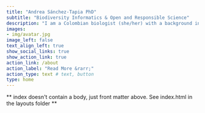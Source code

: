 ```yaml
---
title: "Andrea Sánchez-Tapia PhD"
subtitle: "Biodiversity Informatics & Open and Responsible Science"
description: "I am a Colombian biologist (she/her) with a background in Plant Community Ecology, Biodiversity Informatics, and Open and Responsible Science"
images:
- img/avatar.jpg
image_left: false
text_align_left: true
show_social_links: true
show_action_link: true
action_link: /about
action_label: "Read More &rarr;"
action_type: text # text, button
type: home
---
```


** index doesn't contain a body, just front matter above.
See index.html in the layouts folder **
